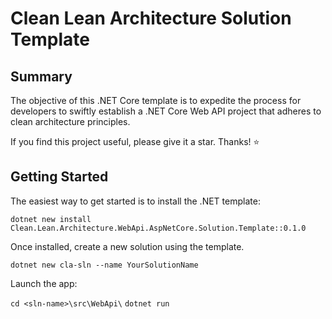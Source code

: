 # Clean Lean Architecture Solution Template

## Summary
The objective of this .NET Core template is to expedite the process for developers to swiftly establish a .NET Core Web API project that adheres to clean architecture principles.

If you find this project useful, please give it a star. Thanks! ⭐

## Getting Started
The easiest way to get started is to install the .NET template:

`dotnet new install Clean.Lean.Architecture.WebApi.AspNetCore.Solution.Template::0.1.0`

Once installed, create a new solution using the template.

`dotnet new cla-sln --name YourSolutionName`

Launch the app:

`cd <sln-name>\src\WebApi\`
`dotnet run`
